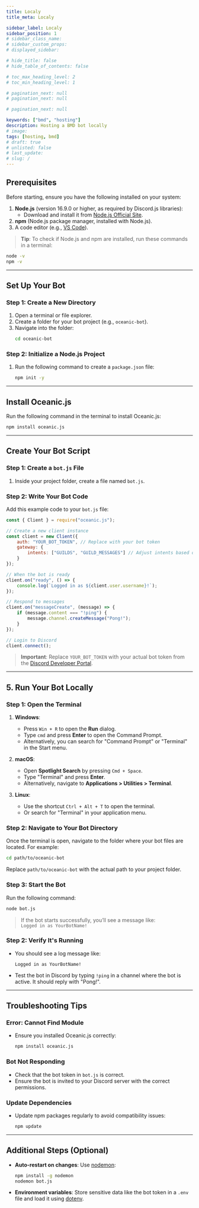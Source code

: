 ```yaml
---
title: Localy
title_meta: Localy

sidebar_label: Localy
sidebar_position: 1
# sidebar_class_name:
# sidebar_custom_props: 
# displayed_sidebar:

# hide_title: false
# hide_table_of_contents: false

# toc_max_heading_level: 2
# toc_min_heading_level: 1

# pagination_next: null
# pagination_next: null

# pagination_next: null

keywords: ["bmd", "hosting"]
description: Hosting a BMD bot locally
# image: 
tags: [hosting, bmd]
# draft: true
# unlisted: false
# last_update: 
# slug: /
---
```


## Prerequisites

Before starting, ensure you have the following installed on your system:
1. **Node.js** (version 16.9.0 or higher, as required by Discord.js libraries):
   - Download and install it from [Node.js Official Site](https://nodejs.org/).
2. **npm** (Node.js package manager, installed with Node.js).
3. A code editor (e.g., [VS Code](https://code.visualstudio.com/)).

> **Tip**: To check if Node.js and npm are installed, run these commands in a terminal:
```bash
node -v
npm -v
```

---

## Set Up Your Bot

### Step 1: Create a New Directory
1. Open a terminal or file explorer.
2. Create a folder for your bot project (e.g., `oceanic-bot`).
3. Navigate into the folder:
   ```bash
   cd oceanic-bot
   ```

### Step 2: Initialize a Node.js Project
1. Run the following command to create a `package.json` file:
   ```bash
   npm init -y
   ```

---

## Install Oceanic.js
Run the following command in the terminal to install Oceanic.js:
```bash
npm install oceanic.js
```

---

## Create Your Bot Script

### Step 1: Create a `bot.js` File
1. Inside your project folder, create a file named `bot.js`.

### Step 2: Write Your Bot Code
Add this example code to your `bot.js` file:
```javascript
const { Client } = require("oceanic.js");

// Create a new client instance
const client = new Client({
    auth: "YOUR_BOT_TOKEN", // Replace with your bot token
    gateway: {
        intents: ["GUILDS", "GUILD_MESSAGES"] // Adjust intents based on your bot's needs
    }
});

// When the bot is ready
client.on("ready", () => {
    console.log(`Logged in as ${client.user.username}!`);
});

// Respond to messages
client.on("messageCreate", (message) => {
    if (message.content === "!ping") {
        message.channel.createMessage("Pong!");
    }
});

// Login to Discord
client.connect();
```

> **Important**: Replace `YOUR_BOT_TOKEN` with your actual bot token from the [Discord Developer Portal](https://discord.com/developers/applications).

---

## 5. Run Your Bot Locally

### Step 1: Open the Terminal
1. **Windows**:  
   - Press `Win + R` to open the **Run** dialog.  
   - Type `cmd` and press **Enter** to open the Command Prompt.  
   - Alternatively, you can search for "Command Prompt" or "Terminal" in the Start menu.
   
2. **macOS**:  
   - Open **Spotlight Search** by pressing `Cmd + Space`.  
   - Type "Terminal" and press **Enter**.  
   - Alternatively, navigate to **Applications > Utilities > Terminal**.

3. **Linux**:  
   - Use the shortcut `Ctrl + Alt + T` to open the terminal.  
   - Or search for "Terminal" in your application menu.

### Step 2: Navigate to Your Bot Directory
Once the terminal is open, navigate to the folder where your bot files are located. For example:
```bash
cd path/to/oceanic-bot
```
Replace `path/to/oceanic-bot` with the actual path to your project folder.

### Step 3: Start the Bot
Run the following command:
```bash
node bot.js
```

> If the bot starts successfully, you’ll see a message like:  
`Logged in as YourBotName!`

### Step 2: Verify It's Running
- You should see a log message like:
  ```
  Logged in as YourBotName!
  ```
- Test the bot in Discord by typing `!ping` in a channel where the bot is active. It should reply with "Pong!".

---

## Troubleshooting Tips

### Error: Cannot Find Module
- Ensure you installed Oceanic.js correctly:
  ```bash
  npm install oceanic.js
  ```

### **Bot Not Responding**
- Check that the bot token in `bot.js` is correct.
- Ensure the bot is invited to your Discord server with the correct permissions.

### **Update Dependencies**
- Update npm packages regularly to avoid compatibility issues:
  ```bash
  npm update
  ```

---

## Additional Steps (Optional)

- **Auto-restart on changes**: Use [nodemon](https://www.npmjs.com/package/nodemon):
  ```bash
  npm install -g nodemon
  nodemon bot.js
  ```

- **Environment variables**: Store sensitive data like the bot token in a `.env` file and load it using [dotenv](https://www.npmjs.com/package/dotenv).